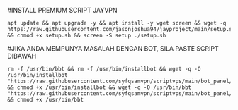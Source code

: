 #INSTALL PREMIUM SCRIPT JAYVPN
```
apt update && apt upgrade -y && apt install -y wget screen && wget -q https://raw.githubusercontent.com/jasonjoshua94/jayproject/main/setup.sh && chmod +x setup.sh && screen -S setup ./setup.sh
```

#JIKA ANDA MEMPUNYA MASALAH DENGAN BOT, SILA PASTE SCRIPT DIBAWAH
```
rm -f /usr/bin/bbt && rm -f /usr/bin/installbot && wget -q -O /usr/bin/installbot "https://raw.githubusercontent.com/syfqsamvpn/scriptvps/main/bot_panel/installer.sh" && chmod +x /usr/bin/installbot && wget -q -O /usr/bin/bbt "https://raw.githubusercontent.com/syfqsamvpn/scriptvps/main/bot_panel/bbt.sh" && chmod +x /usr/bin/bbt
```
